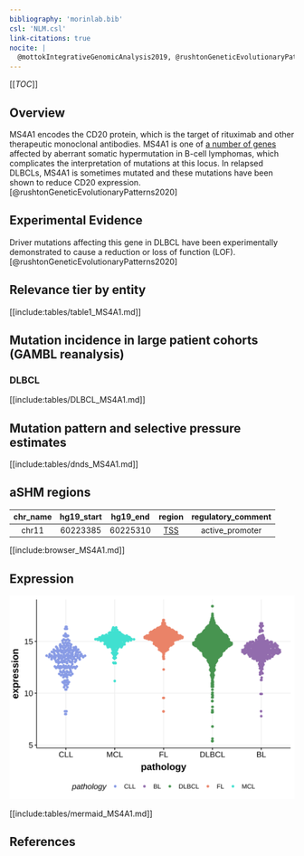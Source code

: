 ```yaml
---
bibliography: 'morinlab.bib'
csl: 'NLM.csl'
link-citations: true
nocite: |
  @mottokIntegrativeGenomicAnalysis2019, @rushtonGeneticEvolutionaryPatterns2020, 
---
```

[[_TOC_]]

## Overview
MS4A1 encodes the CD20 protein, which is the target of rituximab and other therapeutic monoclonal antibodies. 
MS4A1 is one of [a number of genes](https://github.com/morinlab/LLMPP/wiki/ashm) affected by aberrant somatic hypermutation in B-cell lymphomas, 
which complicates the interpretation of mutations at this locus. 
In relapsed DLBCLs, MS4A1 is sometimes mutated and these mutations have been shown to reduce CD20 expression.[@rushtonGeneticEvolutionaryPatterns2020]


## Experimental Evidence

Driver mutations affecting this gene in DLBCL have been experimentally demonstrated to cause a reduction or loss of function (LOF).[@rushtonGeneticEvolutionaryPatterns2020]

## Relevance tier by entity

[[include:tables/table1_MS4A1.md]]

## Mutation incidence in large patient cohorts (GAMBL reanalysis)

### DLBCL
[[include:tables/DLBCL_MS4A1.md]]

## Mutation pattern and selective pressure estimates

[[include:tables/dnds_MS4A1.md]]

## aSHM regions

|chr_name|hg19_start|hg19_end|region                                                                                    |regulatory_comment|
|:--------:|:----------:|:--------:|:------------------------------------------------------------------------------------------:|:------------------:|
|chr11   |60223385  |60225310|[TSS](https://genome.ucsc.edu/s/rdmorin/GAMBL%20hg19?position=chr11%3A60223385%2D60225310)|active_promoter   |


[[include:browser_MS4A1.md]]

## Expression
![](images/gene_expression/MS4A1_by_pathology.svg)

[[include:tables/mermaid_MS4A1.md]]

## References
<!-- ORIGIN: mottokIntegrativeGenomicAnalysis2019b -->
<!-- DLBCL: rushtonGeneticEvolutionaryPatterns2020 -->
<!-- PMBL: mottokIntegrativeGenomicAnalysis2019b -->
